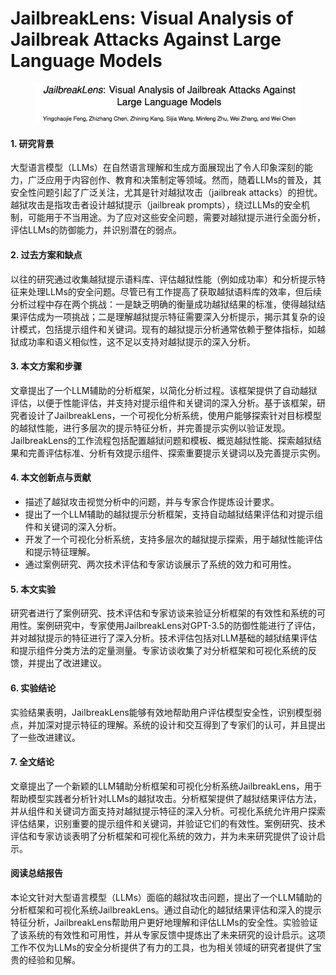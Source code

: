 # JailbreakLens: Visual Analysis of Jailbreak Attacks Against Large Language Models

<figure><img src="../.gitbook/assets/image (2) (1) (1) (1).png" alt=""><figcaption></figcaption></figure>



#### 1. 研究背景

大型语言模型（LLMs）在自然语言理解和生成方面展现出了令人印象深刻的能力，广泛应用于内容创作、教育和决策制定等领域。然而，随着LLMs的普及，其安全性问题引起了广泛关注，尤其是针对越狱攻击（jailbreak attacks）的担忧。越狱攻击是指攻击者设计越狱提示（jailbreak prompts），绕过LLMs的安全机制，可能用于不当用途。为了应对这些安全问题，需要对越狱提示进行全面分析，评估LLMs的防御能力，并识别潜在的弱点。

#### 2. 过去方案和缺点

以往的研究通过收集越狱提示语料库、评估越狱性能（例如成功率）和分析提示特征来处理LLMs的安全问题。尽管已有工作提高了获取越狱语料库的效率，但后续分析过程中存在两个挑战：一是缺乏明确的衡量成功越狱结果的标准，使得越狱结果评估成为一项挑战；二是理解越狱提示特征需要深入分析提示，揭示其复杂的设计模式，包括提示组件和关键词。现有的越狱提示分析通常依赖于整体指标，如越狱成功率和语义相似性，这不足以支持对越狱提示的深入分析。

#### 3. 本文方案和步骤

文章提出了一个LLM辅助的分析框架，以简化分析过程。该框架提供了自动越狱评估，以便于性能评估，并支持对提示组件和关键词的深入分析。基于该框架，研究者设计了JailbreakLens，一个可视化分析系统，使用户能够探索针对目标模型的越狱性能，进行多层次的提示特征分析，并完善提示实例以验证发现。JailbreakLens的工作流程包括配置越狱问题和模板、概览越狱性能、探索越狱结果和完善评估标准、分析有效提示组件、探索重要提示关键词以及完善提示实例。

#### 4. 本文创新点与贡献

* 描述了越狱攻击视觉分析中的问题，并与专家合作提炼设计要求。
* 提出了一个LLM辅助的越狱提示分析框架，支持自动越狱结果评估和对提示组件和关键词的深入分析。
* 开发了一个可视化分析系统，支持多层次的越狱提示探索，用于越狱性能评估和提示特征理解。
* 通过案例研究、两次技术评估和专家访谈展示了系统的效力和可用性。

#### 5. 本文实验

研究者进行了案例研究、技术评估和专家访谈来验证分析框架的有效性和系统的可用性。案例研究中，专家使用JailbreakLens对GPT-3.5的防御性能进行了评估，并对越狱提示的特征进行了深入分析。技术评估包括对LLM基础的越狱结果评估和提示组件分类方法的定量测量。专家访谈收集了对分析框架和可视化系统的反馈，并提出了改进建议。

#### 6. 实验结论

实验结果表明，JailbreakLens能够有效地帮助用户评估模型安全性，识别模型弱点，并加深对提示特征的理解。系统的设计和交互得到了专家们的认可，并且提出了一些改进建议。

#### 7. 全文结论

文章提出了一个新颖的LLM辅助分析框架和可视化分析系统JailbreakLens，用于帮助模型实践者分析针对LLMs的越狱攻击。分析框架提供了越狱结果评估方法，并从组件和关键词方面支持对越狱提示特征的深入分析。可视化系统允许用户探索评估结果，识别重要的提示组件和关键词，并验证它们的有效性。案例研究、技术评估和专家访谈表明了分析框架和可视化系统的效力，并为未来研究提供了设计启示。

#### 阅读总结报告

本论文针对大型语言模型（LLMs）面临的越狱攻击问题，提出了一个LLM辅助的分析框架和可视化系统JailbreakLens。通过自动化的越狱结果评估和深入的提示特征分析，JailbreakLens帮助用户更好地理解和评估LLMs的安全性。实验验证了该系统的有效性和可用性，并从专家反馈中提炼出了未来研究的设计启示。这项工作不仅为LLMs的安全分析提供了有力的工具，也为相关领域的研究者提供了宝贵的经验和见解。
